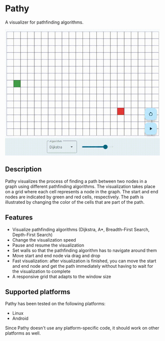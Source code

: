 # Pathy

A visualizer for pathfinding algorithms.

![preview.gif](docs/preview.gif)

## Description

Pathy visualizes the process of finding a path between two nodes in a graph using different
pathfinding algorithms. The visualization takes place on a grid where each cell represents a node in
the graph. The start and end nodes are indicated by green and red cells, respectively. The path is
illustrated by changing the color of the cells that are part of the path.

## Features

- Visualize pathfinding algorithms (Dijkstra, A*, Breadth-First Search, Depth-First Search)
- Change the visualization speed
- Pause and resume the visualization
- Set walls so that the pathfinding algorithm has to navigate around them
- Move start and end node via drag and drop
- Fast visualization: after visualization is finished, you can move the start and end node and get
  the path immediately without having to wait for the visualization to complete
- A responsive grid that adapts to the window size

## Supported platforms

Pathy has been tested on the following platforms:

- Linux
- Android

Since Pathy doesn't use any platform-specific code, it should work on other platforms as well.
